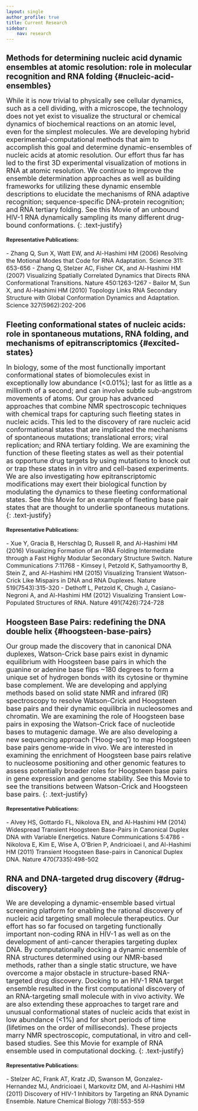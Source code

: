 ```yaml
---
layout: single
author_profile: true
title: Current Research
sidebar:
    nav: research
---
```


## Methods for determining nucleic acid dynamic ensembles at atomic resolution: role in molecular recognition and RNA folding  {#nucleic-acid-ensembles}

<div markdown="1" style="font-size: 18px;">
While it is now trivial to physically see cellular dynamics, such as a cell dividing, with a microscope, the technology does not yet exist to visualize the structural or chemical dynamics of biochemical reactions on an atomic level, even for the simplest molecules. We are developing hybrid experimental-computational methods that aim to accomplish this goal and determine dynamic-ensembles of nucleic acids at atomic resolution. Our effort thus far has led to the first 3D experimental visualization of motions in RNA at atomic resolution. We continue to improve the ensemble determination approaches as well as building frameworks for utilizing these dynamic ensemble descriptions to elucidate the mechanisms of RNA adaptive recognition; sequence-specific DNA-protein recognition; and RNA tertiary folding. See this Movie of an unbound HIV-1 RNA dynamically sampling its many different drug-bound conformations. 
{: .text-justify}
</div>

#### Representative Publications:

<div markdown="1" style="font-size: 16px;">
- Zhang Q, Sun X, Watt EW, and Al-Hashimi HM (2006) Resolving the Motional Modes that Code for RNA Adaptation. Science 311: 653-656
- Zhang Q, Stelzer AC, Fisher CK, and Al-Hashimi HM (2007) Visualizing Spatially Correlated Dynamics that Directs RNA Conformational Transitions. Nature 450:1263-1267
- Bailor M, Sun X, and Al-Hashimi HM (2010) Topology Links RNA Secondary Structure with Global Conformation Dynamics and Adaptation. Science 327(5962):202-206
</div>


## Fleeting conformational states of nucleic acids: role in spontaneous mutations, RNA folding, and mechanisms of epitranscriptomics {#excited-states}

<div markdown="1" style="font-size: 18px;">
In biology, some of the most functionally important conformational states of biomolecules exist in exceptionally low abundance (<0.01%); last for as little as a millionth of a second; and can involve subtle sub-angstrom movements of atoms. Our group has advanced approaches that combine NMR spectroscopic techniques with chemical traps for capturing such fleeting states in nucleic acids. This led to the discovery of rare nucleic acid conformational states that are implicated the mechanisms of spontaneous mutations; translational errors; viral replication; and RNA tertiary folding. We are examining the function of these fleeting states as well as their potential as opportune drug targets by using mutations to knock out or trap these states in in vitro and cell-based experiments. We are also investigating how epitranscriptomic modifications may exert their biological function by modulating the dynamics to these fleeting conformational states. See this Movie for an example of fleeting base pair states that are thought to underlie spontaneous mutations. 
{: .text-justify}
</div>

#### Representative Publications:

<div markdown="1" style="font-size: 16px;">
- Xue Y, Gracia B, Herschlag D, Russell R, and Al-Hashimi HM (2016) Visualizing Formation of an RNA Folding Intermediate through a Fast Highly Modular Secondary Structure Switch. Nature Communications 7:11768
- Kimsey I, Petzold K, Sathyamoorthy B, Stein Z, and Al-Hashimi HM (2015) Visualizing Transient Watson-Crick Like Mispairs in DNA and RNA Duplexes. Nature 519(7543):315-320
- Dethoff L, Petzold K, Chugh J, Casiano-Negroni A, and Al-Hashimi HM (2012) Visualizing Transient Low-Populated Structures of RNA. Nature 491(7426):724-728
</div>

## Hoogsteen Base Pairs: redefining the DNA double helix {#hoogsteen-base-pairs}

<div markdown="1" style="font-size: 18px;">
Our group made the discovery that in canonical DNA duplexes, Watson-Crick base pairs exist in dynamic equilibrium with Hoogsteen base pairs in which the guanine or adenine base flips ~180 degrees to form a unique set of hydrogen bonds with its cytosine or thymine base complement. We are developing and applying methods based on solid state NMR and infrared (IR) spectroscopy to resolve Watson-Crick and Hoogsteen base pairs and their dynamic equilibria in nucleosomes and chromatin. We are examining the role of Hoogsteen base pairs in exposing the Watson-Crick face of nucleotide bases to mutagenic damage. We are also developing a new sequencing approach (‘Hoog-seq’) to map Hoogsteen base pairs genome-wide in vivo. We are interested in examining the enrichment of Hoogsteen base pairs relative to nucleosome positioning and other genomic features to assess potentially broader roles for Hoogsteen base pairs in gene expression and genome stability.  See this Movie to see the transitions between Watson-Crick and Hoogsteen base pairs. 
{: .text-justify}
</div>

#### Representative Publications:

<div markdown="1" style="font-size: 16px;">
- Alvey HS, Gottardo FL, Nikolova EN, and Al-Hashimi HM (2014) Widespread Transient Hoogsteen Base-Pairs in Canonical Duplex DNA with Variable Energetics. Nature Communications 5:4786
- Nikolova E, Kim E, Wise A, O’Brien P, Andricioaei I, and Al-Hashimi HM (2011) Transient Hoogsteen Base-pairs in Canonical Duplex DNA. Nature 470(7335):498-502
</div>

## RNA and DNA-targeted drug discovery {#drug-discovery}

<div markdown="1" style="font-size: 18px;">
We are developing a dynamic-ensemble based virtual screening platform for enabling the rational discovery of nucleic acid targeting small molecule therapeutics. Our effort has so far focused on targeting functionally important non-coding RNA in HIV-1 as well as on the development of anti-cancer therapies targeting duplex DNA. By computationally docking a dynamic ensemble of RNA structures determined using our NMR-based methods, rather than a single static structure, we have overcome a major obstacle in structure-based RNA-targeted drug discovery. Docking to an HIV-1 RNA target ensemble resulted in the first computational discovery of an RNA-targeting small molecule with in vivo activity. We are also extending these approaches to target rare and unusual conformational states of nucleic acids that exist in low abundance (<1%) and for short periods of time (lifetimes on the order of milliseconds). These projects marry NMR spectroscopic, computational, in vitro and cell-based studies.  See this Movie for example of RNA ensemble used in computational docking.
{: .text-justify}
</div>

#### Representative Publications:

<div markdown="1" style="font-size: 16px;">
- Stelzer AC, Frank AT, Kratz JD, Swanson M, Gonzalez-Hernandez MJ, Andricioaei I, Markovitz DM, and Al-Hashimi HM (2011) Discovery of HIV-1 Inhibitors by Targeting an RNA Dynamic Ensemble. Nature Chemical Biology 7(8):553-559
</div>

